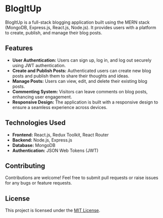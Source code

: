 # BlogItUp

BlogItUp is a full-stack blogging application built using the MERN stack (MongoDB, Express.js, React.js, Node.js). It provides users with a platform to create, publish, and manage their blog posts.

## Features

- **User Authentication:** Users can sign up, log in, and log out securely using JWT authentication.
- **Create and Publish Posts:** Authenticated users can create new blog posts and publish them to share their thoughts and ideas.
- **Manage Posts:** Users can view, edit, and delete their existing blog posts.
- **Commenting System:** Visitors can leave comments on blog posts, enhancing user engagement.
- **Responsive Design:** The application is built with a responsive design to ensure a seamless experience across devices.

## Technologies Used

- **Frontend:** React.js, Redux Toolkit, React Router
- **Backend:** Node.js, Express.js
- **Database:** MongoDB
- **Authentication:** JSON Web Tokens (JWT)

## Contributing

Contributions are welcome! Feel free to submit pull requests or raise issues for any bugs or feature requests.

## License

This project is licensed under the [MIT License](LICENSE).
